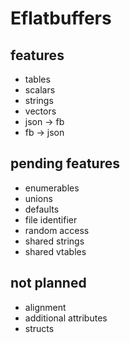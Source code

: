 # Eflatbuffers

## features

* tables
* scalars
* strings
* vectors
* json -> fb
* fb   -> json

## pending features

* enumerables
* unions
* defaults
* file identifier
* random access
* shared strings
* shared vtables

## not planned

* alignment
* additional attributes
* structs

